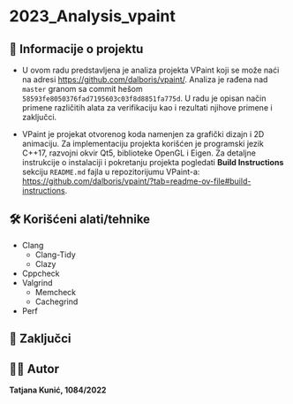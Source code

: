 # 2023_Analysis_vpaint

## :memo: Informacije o projektu

- U ovom radu predstavljena je analiza projekta VPaint koji se može naći na adresi https://github.com/dalboris/vpaint/. Analiza je rađena nad `master` granom sa commit hešom `58593fe8050376fad7195603c03f8d8851fa775d`. U radu je opisan način primene različitih alata za verifikaciju kao i rezultati njihove primene i zaključci.

- VPaint je projekat otvorenog koda namenjen za grafički dizajn i 2D animaciju. Za implementaciju projekta korišćen je programski jezik C++17, razvojni okvir Qt5, biblioteke OpenGL i Eigen. Za detaljne instrukcije o instalaciji i pokretanju projekta pogledati **Build Instructions** sekciju `README.md` fajla u repozitorijumu VPaint-a: https://github.com/dalboris/vpaint/?tab=readme-ov-file#build-instructions.

## :hammer_and_wrench: Korišćeni alati/tehnike

- Clang
    - Clang-Tidy
    - Clazy
- Cppcheck
- Valgrind
    - Memcheck
    - Cachegrind
- Perf

## :memo: Zaključci

## :woman_technologist: Autor

**Tatjana Kunić, 1084/2022**